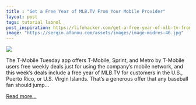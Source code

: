 ```yaml
---
title : "Get a Free Year of MLB.TV From Your Mobile Provider"
layout: post
tags: tutorial labnol
post_inspiration: https://lifehacker.com/get-a-free-year-of-mlb-tv-from-your-mobile-provider-1846594602
image: "https://sergio.afanou.com/assets/images/image-midres-46.jpg"
---
```


<img src="https://i.kinja-img.com/gawker-media/image/upload/s--wz_Rrn5k--/c_fit,fl_progressive,q_80,w_636/shisfmmq76orqjcom2gq.jpg" /><p>The T-Mobile Tuesday app offers T-Mobile, Sprint, and Metro by T-Mobile users free weekly deals just for using the company’s mobile network, and this week’s deals include a free year of  MLB.TV for customers in the U.S., Puerto Rico, or U.S. Virgin Islands. That’s a generous offer that any baseball fan should jump…</p><p><a href="https://lifehacker.com/get-a-free-year-of-mlb-tv-from-your-mobile-provider-1846594602">Read more...</a></p>